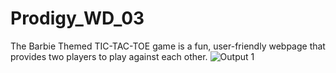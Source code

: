 # Prodigy_WD_03
The Barbie Themed TIC-TAC-TOE game is a fun, user-friendly webpage that provides two players to play against each other.
![Output 1](https://github.com/user-attachments/assets/184205d5-957a-4621-8625-43a322715a05)

